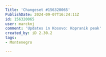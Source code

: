 ```yaml
---
Title: 'Changeset #156320065'
PublishDate: 2024-09-07T16:24:11Z
id: 156320065
user: marcknj
comment: 'Updates in Kosovo: Kopranik peak'
created_by: iD 2.30.2
tags:
- Montenegro

---
```

